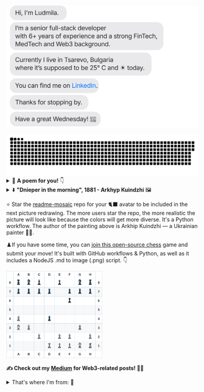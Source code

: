 [![](https://raw.githubusercontent.com/milaabl/milaabl/main/chat.svg)](https://www.linkedin.com/in/ludmila-a-dev/)

<!-- https://github.com/milaabl/milaabl/assets/86361434/c35b0e6f-acf0-435e-920d-b90faa4788ad -->

<img alt="Snake eating my contributions for breakfast🧉" src="https://raw.githubusercontent.com/milaabl/milaabl-readme/preview/github-contribution-grid-snake.svg" />

<details>
  <summary>🎁 <strong>A poem for you!</strong> 👇 </summary>

<!-- Start poem -->
# 💮 Alastor: Or, the Spirit of Solitude by *Percy Bysshe Shelley*

<p>
    'The good die first,<br/>And those whose hearts are dry as summer dust,<br/>Burn to the socket!'<br/><br/>Earth, Ocean, Air, beloved brotherhood!<br/>If our great Mother has imbued my soul<br/>With aught of natural piety to feel<br/>Your love, and recompense the boon with mine;<br/>If dewy morn, and odorous noon, and even,<br/>With sunset and its gorgeous ministers,<br/>And solemn midnight's tingling silentness;<br/>If autumn's hollow sighs in the sere wood,<br/>And winter robing with pure snow and crowns<br/>Of starry ice the grey grass and bare boughs;<br/>If spring's voluptuous pantings when she breathes<br/>Her first sweet kisses, have been dear to me;<br/>If no bright bird, insect, or gentle beast<br/>I consciously have injured, but still loved<br/>And cherished these my kindred; then forgive<br/>This boast, beloved brethren, and withdraw<br/>No portion of your wonted favour now!<br/><br/>Mother of this unfathomable world!<br/>Favour my solemn song, for I have loved<br/>Thee ever, and thee only; I have watched<br/>Thy shadow, and the darkness of thy steps,<br/>And my heart ever gazes on the depth<br/>Of thy deep mysteries. I have made my bed<br/>In charnels and on coffins, where black death<br/>Keeps record of the trophies won from thee,<br/>Hoping to still these obstinate questionings<br/>Of thee and thine, by forcing some lone ghost,<br/>Thy messenger, to render up the tale<br/>Of what we are. In lone and silent hours,<br/>When night makes a weird sound of its own stillness,<br/>Like an inspired and desperate alchymist<br/>Staking his very life on some dark hope,<br/>Have I mixed awful talk and asking looks<br/>With my most innocent love, until strange tears,<br/>Uniting with those breathless kisses, made<br/>Such magic as compels the charmed night<br/>To render up thy charge:...and, though ne'er yet<br/>Thou hast unveiled thy inmost sanctuary,<br/>Enough from incommunicable dream,<br/>And twilight phantasms, and deep noon-day thought,<br/>Has shone within me, that serenely now<br/>And moveless, as a long-forgotten lyre<br/>Suspended in the solitary dome<br/>Of some mysterious and deserted fane,<br/>I wait thy breath, Great Parent, that my strain<br/>May modulate with murmurs of the air,<br/>And motions of the forests and the sea,<br/>And voice of living beings, and woven hymns<br/>Of night and day, and the deep heart of man.<br/><br/>There was a Poet whose untimely tomb<br/>No human hands with pious reverence reared,<br/>But the charmed eddies of autumnal winds<br/>Built o'er his mouldering bones a pyramid<br/>Of mouldering leaves in the waste wilderness:--<br/>A lovely youth,--no mourning maiden decked<br/>With weeping flowers, or votive cypress wreath,<br/>The lone couch of his everlasting sleep:--<br/>Gentle, and brave, and generous,--no lorn bard<br/>Breathed o'er his dark fate one melodious sigh:<br/>He lived, he died, he sung in solitude.<br/>Strangers have wept to hear his passionate notes,<br/>And virgins, as unknown he passed, have pined<br/>And wasted for fond love of his wild eyes.<br/>The fire of those soft orbs has ceased to burn,<br/>And Silence, too enamoured of that voice,<br/>Locks its mute music in her rugged cell.<br/><br/>By solemn vision, and bright silver dream<br/>His infancy was nurtured. Every sight<br/>And sound from the vast earth and ambient air,<br/>Sent to his heart its choicest impulses.<br/>The fountains of divine philosophy<br/>Fled not his thirsting lips, and all of great,<br/>Or good, or lovely, which the sacred past<br/>In truth or fable consecrates, he felt<br/>And knew. When early youth had passed, he left<br/>His cold fireside and alienated home<br/>To seek strange truths in undiscovered lands.<br/>Many a wide waste and tangled wilderness<br/>Has lured his fearless steps; and he has bought<br/>With his sweet voice and eyes, from savage men,<br/>His rest and food. Nature's most secret steps<br/>He like her shadow has pursued, where'er<br/>The red volcano overcanopies<br/>Its fields of snow and pinnacles of ice<br/>With burning smoke, or where bitumen lakes<br/>On black bare pointed islets ever beat<br/>With sluggish surge, or where the secret caves,<br/>Rugged and dark, winding among the springs<br/>Of fire and poison, inaccessible<br/>To avarice or pride, their starry domes<br/>Of diamond and of gold expand above<br/>Numberless and immeasurable halls,<br/>Frequent with crystal column, and clear shrines<br/>Of pearl, and thrones radiant with chrysolite.<br/>Nor had that scene of ampler majesty<br/>Than gems or gold, the varying roof of heaven<br/>And the green earth lost in his heart its claims<br/>To love and wonder; he would linger long<br/>In lonesome vales, making the wild his home,<br/>Until the doves and squirrels would partake<br/>From his innocuous hand his bloodless food,<br/>Lured by the gentle meaning of his looks,<br/>And the wild antelope, that starts whene'er<br/>The dry leaf rustles in the brake, suspend<br/>Her timid steps, to gaze upon a form<br/>More graceful than her own.<br/>His wandering step,<br/>Obedient to high thoughts, has visited<br/>The awful ruins of the days of old:<br/>Athens, and Tyre, and Balbec, and the waste<br/>Where stood Jerusalem, the fallen towers<br/>Of Babylon, the eternal pyramids,<br/>Memphis and Thebes, and whatsoe'er of strange,<br/>Sculptured on alabaster obelisk,<br/>Or jasper tomb, or mutilated sphynx,<br/>Dark Aethiopia in her desert hills<br/>Conceals. Among the ruined temples there,<br/>Stupendous columns, and wild images<br/>Of more than man, where marble daemons watch<br/>The Zodiac's brazen mystery, and dead men<br/>Hang their mute thoughts on the mute walls around,<br/>He lingered, poring on memorials<br/>Of the world's youth: through the long burning day<br/>Gazed on those speechless shapes; nor, when the moon<br/>Filled the mysterious halls with floating shades<br/>Suspended he that task, but ever gazed<br/>And gazed, till meaning on his vacant mind<br/>Flashed like strong inspiration, and he saw<br/>The thrilling secrets of the birth of time.<br/><br/>Meanwhile an Arab maiden brought his food,<br/>Her daily portion, from her father's tent,<br/>And spread her matting for his couch, and stole<br/>From duties and repose to tend his steps,<br/>Enamoured, yet not daring for deep awe<br/>To speak her love:--and watched his nightly sleep,<br/>Sleepless herself, to gaze upon his lips<br/>Parted in slumber, whence the regular breath<br/>Of innocent dreams arose; then, when red morn<br/>Made paler the pale moon, to her cold home<br/>Wildered, and wan, and panting, she returned.<br/><br/>The Poet, wandering on, through Arabie,<br/>And Persia, and the wild Carmanian waste,<br/>And o'er the aerial mountains which pour down<br/>Indus and Oxus from their icy caves,<br/>In joy and exultation held his way;<br/>Till in the vale of Cashmire, far within<br/>Its loneliest dell, where odorous plants entwine<br/>Beneath the hollow rocks a natural bower,<br/>Beside a sparkling rivulet he stretched<br/>His languid limbs. A vision on his sleep<br/>There came, a dream of hopes that never yet<br/>Had flushed his cheek. He dreamed a veiled maid<br/>Sate near him, talking in low solemn tones.<br/>Her voice was like the voice of his own soul<br/>Heard in the calm of thought; its music long,<br/>Like woven sounds of streams and breezes, held<br/>His inmost sense suspended in its web<br/>Of many-coloured woof and shifting hues.<br/>Knowledge and truth and virtue were her theme,<br/>And lofty hopes of divine liberty,<br/>Thoughts the most dear to him, and poesy,<br/>Herself a poet. Soon the solemn mood<br/>Of her pure mind kindled through all her frame<br/>A permeating fire; wild numbers then<br/>She raised, with voice stifled in tremulous sobs<br/>Subdued by its own pathos; her fair hands<br/>Were bare alone, sweeping from some strange harp<br/>Strange symphony, and in their branching veins<br/>The eloquent blood told an ineffable tale.<br/>The beating of her heart was heard to fill<br/>The pauses of her music, and her breath<br/>Tumultuously accorded with those fits<br/>Of intermitted song. Sudden she rose,<br/>As if her heart impatiently endured<br/>Its bursting burthen: at the sound he turned,<br/>And saw by the warm light of their own life<br/>Her glowing limbs beneath the sinuous veil<br/>Of woven wind, her outspread arms now bare,<br/>Her dark locks floating in the breath of night,<br/>Her beamy bending eyes, her parted lips<br/>Outstretched, and pale, and quivering eagerly.<br/>His strong heart sunk and sickened with excess<br/>Of love. He reared his shuddering limbs and quelled<br/>His gasping breath, and spread his arms to meet<br/>Her panting bosom:...she drew back a while,<br/>Then, yielding to the irresistible joy,<br/>With frantic gesture and short breathless cry<br/>Folded his frame in her dissolving arms.<br/>Now blackness veiled his dizzy eyes, and night<br/>Involved and swallowed up the vision; sleep,<br/>Like a dark flood suspended in its course,<br/>Rolled back its impulse on his vacant brain.<br/><br/>Roused by the shock he started from his trance--<br/>The cold white light of morning, the blue moon<br/>Low in the west, the clear and garish hills,<br/>The distinct valley and the vacant woods,<br/>Spread round him where he stood. Whither have fled<br/>The hues of heaven that canopied his bower<br/>Of yesternight? The sounds that soothed his sleep,<br/>The mystery and the majesty of Earth,<br/>The joy, the exultation? His wan eyes<br/>Gaze on the empty scene as vacantly<br/>As ocean's moon looks on the moon in heaven.<br/>The spirit of sweet human love has sent<br/>A vision to the sleep of him who spurned<br/>Her choicest gifts. He eagerly pursues<br/>Beyond the realms of dream that fleeting shade;<br/>He overleaps the bounds. Alas! Alas!<br/>Were limbs, and breath, and being intertwined<br/>Thus treacherously? Lost, lost, for ever lost<br/>In the wide pathless desert of dim sleep,<br/>That beautiful shape! Does the dark gate of death<br/>Conduct to thy mysterious paradise,<br/>O Sleep? Does the bright arch of rainbow clouds<br/>And pendent mountains seen in the calm lake,<br/>Lead only to a black and watery depth,<br/>While death's blue vault, with loathliest vapours hung,<br/>Where every shade which the foul grave exhales<br/>Hides its dead eye from the detested day,<br/>Conducts, O Sleep, to thy delightful realms?<br/>This doubt with sudden tide flowed on his heart;<br/>The insatiate hope which it awakened, stung<br/>His brain even like despair.<br/>While daylight held<br/>The sky, the Poet kept mute conference<br/>With his still soul. At night the passion came,<br/>Like the fierce fiend of a distempered dream,<br/>And shook him from his rest, and led him forth<br/>Into the darkness.--As an eagle, grasped<br/>In folds of the green serpent, feels her breast<br/>Burn with the poison, and precipitates<br/>Through night and day, tempest, and calm, and cloud,<br/>Frantic with dizzying anguish, her blind flight<br/>O'er the wide aery wilderness: thus driven<br/>By the bright shadow of that lovely dream,<br/>Beneath the cold glare of the desolate night,<br/>Through tangled swamps and deep precipitous dells,<br/>Startling with careless step the moonlight snake,<br/>He fled. Red morning dawned upon his flight,<br/>Shedding the mockery of its vital hues<br/>Upon his cheek of death. He wandered on<br/>Till vast Aornos seen from Petra's steep<br/>Hung o'er the low horizon like a cloud;<br/>Through Balk, and where the desolated tombs<br/>Of Parthian kings scatter to every wind<br/>Their wasting dust, wildly he wandered on,<br/>Day after day a weary waste of hours,<br/>Bearing within his life the brooding care<br/>That ever fed on its decaying flame.<br/>And now his limbs were lean; his scattered hair,<br/>Sered by the autumn of strange suffering<br/>Sung dirges in the wind; his listless hand<br/>Hung like dead bone within its withered skin;<br/>Life, and the lustre that consumed it, shone<br/>As in a furnace burning secretly<br/>From his dark eyes alone. The cottagers,<br/>Who ministered with human charity<br/>His human wants, beheld with wondering awe<br/>Their fleeting visitant. The mountaineer,<br/>Encountering on some dizzy precipice<br/>That spectral form, deemed that the Spirit of wind<br/>With lightning eyes, and eager breath, and feet<br/>Disturbing not the drifted snow, had paused<br/>In its career: the infant would conceal<br/>His troubled visage in his mother's robe<br/>In terror at the glare of those wild eyes,<br/>To remember their strange light in many a dream<br/>Of after-times; but youthful maidens, taught<br/>By nature, would interpret half the woe<br/>That wasted him, would call him with false names<br/>Brother and friend, would press his pallid hand<br/>At parting, and watch, dim through tears, the path<br/>Of his departure from their father's door.<br/><br/>At length upon the lone Chorasmian shore<br/>He paused, a wide and melancholy waste<br/>Of putrid marshes. A strong impulse urged<br/>His steps to the sea-shore. A swan was there,<br/>Beside a sluggish stream among the reeds.<br/>It rose as he approached, and, with strong wings<br/>Scaling the upward sky, bent its bright course<br/>High over the immeasurable main.<br/>His eyes pursued its flight:--'Thou hast a home,<br/>Beautiful bird; thou voyagest to thine home,<br/>Where thy sweet mate will twine her downy neck<br/>With thine, and welcome thy return with eyes<br/>Bright in the lustre of their own fond joy.<br/>And what am I that I should linger here,<br/>With voice far sweeter than thy dying notes,<br/>Spirit more vast than thine, frame more attuned<br/>To beauty, wasting these surpassing powers<br/>In the deaf air, to the blind earth, and heaven<br/>That echoes not my thoughts?' A gloomy smile<br/>Of desperate hope wrinkled his quivering lips.<br/>For sleep, he knew, kept most relentlessly<br/>Its precious charge, and silent death exposed,<br/>Faithless perhaps as sleep, a shadowy lure,<br/>With doubtful smile mocking its own strange charms.<br/><br/>Startled by his own thoughts he looked around.<br/>There was no fair fiend near him, not a sight<br/>Or sound of awe but in his own deep mind.<br/>A little shallop floating near the shore<br/>Caught the impatient wandering of his gaze.<br/>It had been long abandoned, for its sides<br/>Gaped wide with many a rift, and its frail joints<br/>Swayed with the undulations of the tide.<br/>A restless impulse urged him to embark<br/>And meet lone Death on the drear ocean's waste;<br/>For well he knew that mighty Shadow loves<br/>The slimy caverns of the populous deep.<br/><br/>The day was fair and sunny; sea and sky<br/>Drank its inspiring radiance, and the wind<br/>Swept strongly from the shore, blackening the waves.<br/>Following his eager soul, the wanderer<br/>Leaped in the boat, he spread his cloak aloft<br/>On the bare mast, and took his lonely seat,<br/>And felt the boat speed o'er the tranquil sea<br/>Like a torn cloud before the hurricane.<br/><br/>As one that in a silver vision floats<br/>Obedient to the sweep of odorous winds<br/>Upon resplendent clouds, so rapidly<br/>Along the dark and ruffled waters fled<br/>The straining boat.--A whirlwind swept it on,<br/>With fierce gusts and precipitating force,<br/>Through the white ridges of the chafed sea.<br/>The waves arose. Higher and higher still<br/>Their fierce necks writhed beneath the tempest's scourge<br/>Like serpents struggling in a vulture's grasp.<br/>Calm and rejoicing in the fearful war<br/>Of wave ruining on wave, and blast on blast<br/>Descending, and black flood on whirlpool driven<br/>With dark obliterating course, he sate:<br/>As if their genii were the ministers<br/>Appointed to conduct him to the light<br/>Of those beloved eyes, the Poet sate,<br/>Holding the steady helm. Evening came on,<br/>The beams of sunset hung their rainbow hues<br/>High 'mid the shifting domes of sheeted spray<br/>That canopied his path o'er the waste deep;<br/>Twilight, ascending slowly from the east,<br/>Entwined in duskier wreaths her braided locks<br/>O'er the fair front and radiant eyes of day;<br/>Night followed, clad with stars. On every side<br/>More horribly the multitudinous streams<br/>Of ocean's mountainous waste to mutual war<br/>Rushed in dark tumult thundering, as to mock<br/>The calm and spangled sky. The little boat<br/>Still fled before the storm; still fled, like foam<br/>Down the steep cataract of a wintry river;<br/>Now pausing on the edge of the riven wave;<br/>Now leaving far behind the bursting mass<br/>That fell, convulsing ocean: safely fled--<br/>As if that frail and wasted human form,<br/>Had been an elemental god.<br/><br/>At midnight<br/>The moon arose; and lo! the ethereal cliffs<br/>Of Caucasus, whose icy summits shone<br/>Among the stars like sunlight, and around<br/>Whose caverned base the whirlpools and the waves<br/>Bursting and eddying irresistibly<br/>Rage and resound forever.--Who shall save?--<br/>The boat fled on,--the boiling torrent drove,--<br/>The crags closed round with black and jagged arms,<br/>The shattered mountain overhung the sea,<br/>And faster still, beyond all human speed,<br/>Suspended on the sweep of the smooth wave,<br/>The little boat was driven. A cavern there<br/>Yawned, and amid its slant and winding depths<br/>Ingulfed the rushing sea. The boat fled on<br/>With unrelaxing speed.--'Vision and Love!'<br/>The Poet cried aloud, 'I have beheld<br/>The path of thy departure. Sleep and death<br/>Shall not divide us long.'<br/><br/>The boat pursued<br/>The windings of the cavern. Daylight shone<br/>At length upon that gloomy river's flow;<br/>Now, where the fiercest war among the waves<br/>Is calm, on the unfathomable stream<br/>The boat moved slowly. Where the mountain, riven,<br/>Exposed those black depths to the azure sky,<br/>Ere yet the flood's enormous volume fell<br/>Even to the base of Caucasus, with sound<br/>That shook the everlasting rocks, the mass<br/>Filled with one whirlpool all that ample chasm:<br/>Stair above stair the eddying waters rose,<br/>Circling immeasurably fast, and laved<br/>With alternating dash the gnarled roots<br/>Of mighty trees, that stretched their giant arms<br/>In darkness over it. I' the midst was left,<br/>Reflecting, yet distorting every cloud,<br/>A pool of treacherous and tremendous calm.<br/>Seized by the sway of the ascending stream,<br/>With dizzy swiftness, round, and round, and round,<br/>Ridge after ridge the straining boat arose,<br/>Till on the verge of the extremest curve,<br/>Where, through an opening of the rocky bank,<br/>The waters overflow, and a smooth spot<br/>Of glassy quiet mid those battling tides<br/>Is left, the boat paused shuddering.--Shall it sink<br/>Down the abyss? Shall the reverting stress<br/>Of that resistless gulf embosom it?<br/>Now shall it fall?--A wandering stream of wind,<br/>Breathed from the west, has caught the expanded sail,<br/>And, lo! with gentle motion, between banks<br/>Of mossy slope, and on a placid stream,<br/>Beneath a woven grove it sails, and, hark!<br/>The ghastly torrent mingles its far roar,<br/>With the breeze murmuring in the musical woods.<br/>Where the embowering trees recede, and leave<br/>A little space of green expanse, the cove<br/>Is closed by meeting banks, whose yellow flowers<br/>For ever gaze on their own drooping eyes,<br/>Reflected in the crystal calm. The wave<br/>Of the boat's motion marred their pensive task,<br/>Which naught but vagrant bird, or wanton wind,<br/>Or falling spear-grass, or their own decay<br/>Had e'er disturbed before. The Poet longed<br/>To deck with their bright hues his withered hair,<br/>But on his heart its solitude returned,<br/>And he forbore. Not the strong impulse hid<br/>In those flushed cheeks, bent eyes, and shadowy frame<br/>Had yet performed its ministry: it hung<br/>Upon his life, as lightning in a cloud<br/>Gleams, hovering ere it vanish, ere the floods<br/>Of night close over it.<br/>The noonday sun<br/>Now shone upon the forest, one vast mass<br/>Of mingling shade, whose brown magnificence<br/>A narrow vale embosoms. There, huge caves,<br/>Scooped in the dark base of their aery rocks,<br/>Mocking its moans, respond and roar for ever.<br/>The meeting boughs and implicated leaves<br/>Wove twilight o'er the Poet's path, as led<br/>By love, or dream, or god, or mightier Death,<br/>He sought in Nature's dearest haunt some bank,<br/>Her cradle, and his sepulchre. More dark<br/>And dark the shades accumulate. The oak,<br/>Expanding its immense and knotty arms,<br/>Embraces the light beech. The pyramids<br/>Of the tall cedar overarching frame<br/>Most solemn domes within, and far below,<br/>Like clouds suspended in an emerald sky,<br/>The ash and the acacia floating hang<br/>Tremulous and pale. Like restless serpents, clothed<br/>In rainbow and in fire, the parasites,<br/>Starred with ten thousand blossoms, flow around<br/>The grey trunks, and, as gamesome infants' eyes,<br/>With gentle meanings, and most innocent wiles,<br/>Fold their beams round the hearts of those that love,<br/>These twine their tendrils with the wedded boughs<br/>Uniting their close union; the woven leaves<br/>Make net-work of the dark blue light of day,<br/>And the night's noontide clearness, mutable<br/>As shapes in the weird clouds. Soft mossy lawns<br/>Beneath these canopies extend their swells,<br/>Fragrant with perfumed herbs, and eyed with blooms<br/>Minute yet beautiful. One darkest glen<br/>Sends from its woods of musk-rose, twined with jasmine,<br/>A soul-dissolving odour to invite<br/>To some more lovely mystery. Through the dell,<br/>Silence and Twilight here, twin-sisters, keep<br/>Their noonday watch, and sail among the shades,<br/>Like vaporous shapes half-seen; beyond, a well,<br/>Dark, gleaming, and of most translucent wave,<br/>Images all the woven boughs above,<br/>And each depending leaf, and every speck<br/>Of azure sky, darting between their chasms;<br/>Nor aught else in the liquid mirror laves<br/>Its portraiture, but some inconstant star<br/>Between one foliaged lattice twinkling fair,<br/>Or painted bird, sleeping beneath the moon,<br/>Or gorgeous insect floating motionless,<br/>Unconscious of the day, ere yet his wings<br/>Have spread their glories to the gaze of noon.<br/><br/>Hither the Poet came. His eyes beheld<br/>Their own wan light through the reflected lines<br/>Of his thin hair, distinct in the dark depth<br/>Of that still fountain; as the human heart,<br/>Gazing in dreams over the gloomy grave,<br/>Sees its own treacherous likeness there. He heard<br/>The motion of the leaves, the grass that sprung<br/>Startled and glanced and trembled even to feel<br/>An unaccustomed presence, and the sound<br/>Of the sweet brook that from the secret springs<br/>Of that dark fountain rose. A Spirit seemed<br/>To stand beside him--clothed in no bright robes<br/>Of shadowy silver or enshrining light,<br/>Borrowed from aught the visible world affords<br/>Of grace, or majesty, or mystery;--<br/>But, undulating woods, and silent well,<br/>And leaping rivulet, and evening gloom<br/>Now deepening the dark shades, for speech assuming,<br/>Held commune with him, as if he and it<br/>Were all that was,--only...when his regard<br/>Was raised by intense pensiveness,...two eyes,<br/>Two starry eyes, hung in the gloom of thought,<br/>And seemed with their serene and azure smiles<br/>To beckon him.<br/><br/>Obedient to the light<br/>That shone within his soul, he went, pursuing<br/>The windings of the dell.--The rivulet,<br/>Wanton and wild, through many a green ravine<br/>Beneath the forest flowed. Sometimes it fell<br/>Among the moss with hollow harmony<br/>Dark and profound. Now on the polished stones<br/>It danced; like childhood laughing as it went:<br/>Then, through the plain in tranquil wanderings crept,<br/>Reflecting every herb and drooping bud<br/>That overhung its quietness.--'O stream!<br/>Whose source is inaccessibly profound,<br/>Whither do thy mysterious waters tend?<br/>Thou imagest my life. Thy darksome stillness,<br/>Thy dazzling waves, thy loud and hollow gulfs,<br/>Thy searchless fountain, and invisible course<br/>Have each their type in me; and the wide sky.<br/>And measureless ocean may declare as soon<br/>What oozy cavern or what wandering cloud<br/>Contains thy waters, as the universe<br/>Tell where these living thoughts reside, when stretched<br/>Upon thy flowers my bloodless limbs shall waste<br/>I' the passing wind!'<br/><br/>Beside the grassy shore<br/>Of the small stream he went; he did impress<br/>On the green moss his tremulous step, that caught<br/>Strong shuddering from his burning limbs. As one<br/>Roused by some joyous madness from the couch<br/>Of fever, he did move; yet, not like him,<br/>Forgetful of the grave, where, when the flame<br/>Of his frail exultation shall be spent,<br/>He must descend. With rapid steps he went<br/>Beneath the shade of trees, beside the flow<br/>Of the wild babbling rivulet; and now<br/>The forest's solemn canopies were changed<br/>For the uniform and lightsome evening sky.<br/>Grey rocks did peep from the spare moss, and stemmed<br/>The struggling brook; tall spires of windlestrae<br/>Threw their thin shadows down the rugged slope,<br/>And nought but gnarled roots of ancient pines<br/>Branchless and blasted, clenched with grasping roots<br/>The unwilling soil. A gradual change was here,<br/>Yet ghastly. For, as fast years flow away,<br/>The smooth brow gathers, and the hair grows thin<br/>And white, and where irradiate dewy eyes<br/>Had shone, gleam stony orbs:--so from his steps<br/>Bright flowers departed, and the beautiful shade<br/>Of the green groves, with all their odorous winds<br/>And musical motions. Calm, he still pursued<br/>The stream, that with a larger volume now<br/>Rolled through the labyrinthine dell; and there<br/>Fretted a path through its descending curves<br/>With its wintry speed. On every side now rose<br/>Rocks, which, in unimaginable forms,<br/>Lifted their black and barren pinnacles<br/>In the light of evening, and its precipice<br/>Obscuring the ravine, disclosed above,<br/>Mid toppling stones, black gulfs and yawning caves,<br/>Whose windings gave ten thousand various tongues<br/>To the loud stream. Lo! where the pass expands<br/>Its stony jaws, the abrupt mountain breaks,<br/>And seems, with its accumulated crags,<br/>To overhang the world: for wide expand<br/>Beneath the wan stars and descending moon<br/>Islanded seas, blue mountains, mighty streams,<br/>Dim tracts and vast, robed in the lustrous gloom<br/>Of leaden-coloured even, and fiery hills<br/>Mingling their flames with twilight, on the verge<br/>Of the remote horizon. The near scene,<br/>In naked and severe simplicity,<br/>Made contrast with the universe. A pine,<br/>Rock-rooted, stretched athwart the vacancy<br/>Its swinging boughs, to each inconstant blast<br/>Yielding one only response, at each pause<br/>In most familiar cadence, with the howl<br/>The thunder and the hiss of homeless streams<br/>Mingling its solemn song, whilst the broad river<br/>Foaming and hurrying o'er its rugged path,<br/>Fell into that immeasurable void<br/>Scattering its waters to the passing winds.<br/><br/>Yet the grey precipice and solemn pine<br/>And torrent were not all;--one silent nook<br/>Was there. Even on the edge of that vast mountain,<br/>Upheld by knotty roots and fallen rocks,<br/>It overlooked in its serenity<br/>The dark earth, and the bending vault of stars.<br/>It was a tranquil spot, that seemed to smile<br/>Even in the lap of horror. Ivy clasped<br/>The fissured stones with its entwining arms,<br/>And did embower with leaves for ever green,<br/>And berries dark, the smooth and even space<br/>Of its inviolated floor, and here<br/>The children of the autumnal whirlwind bore,<br/>In wanton sport, those bright leaves, whose decay,<br/>Red, yellow, or ethereally pale,<br/>Rivals the pride of summer. 'Tis the haunt<br/>Of every gentle wind, whose breath can teach<br/>The wilds to love tranquillity. One step,<br/>One human step alone, has ever broken<br/>The stillness of its solitude:--one voice<br/>Alone inspired its echoes;--even that voice<br/>Which hither came, floating among the winds,<br/>And led the loveliest among human forms<br/>To make their wild haunts the depository<br/>Of all the grace and beauty that endued<br/>Its motions, render up its majesty,<br/>Scatter its music on the unfeeling storm,<br/>And to the damp leaves and blue cavern mould,<br/>Nurses of rainbow flowers and branching moss,<br/>Commit the colours of that varying cheek,<br/>That snowy breast, those dark and drooping eyes.<br/><br/>The dim and horned moon hung low, and poured<br/>A sea of lustre on the horizon's verge<br/>That overflowed its mountains. Yellow mist<br/>Filled the unbounded atmosphere, and drank<br/>Wan moonlight even to fulness; not a star<br/>Shone, not a sound was heard; the very winds,<br/>Danger's grim playmates, on that precipice<br/>Slept, clasped in his embrace.--O, storm of death!<br/>Whose sightless speed divides this sullen night: 610<br/>And thou, colossal Skeleton, that, still<br/>Guiding its irresistible career<br/>In thy devastating omnipotence,<br/>Art king of this frail world, from the red field<br/>Of slaughter, from the reeking hospital,<br/>The patriot's sacred couch, the snowy bed<br/>Of innocence, the scaffold and the throne,<br/>A mighty voice invokes thee. Ruin calls<br/>His brother Death. A rare and regal prey<br/>He hath prepared, prowling around the world;<br/>Glutted with which thou mayst repose, and men<br/>Go to their graves like flowers or creeping worms,<br/>Nor ever more offer at thy dark shrine<br/>The unheeded tribute of a broken heart.<br/><br/>When on the threshold of the green recess<br/>The wanderer's footsteps fell, he knew that death<br/>Was on him. Yet a little, ere it fled,<br/>Did he resign his high and holy soul<br/>To images of the majestic past,<br/>That paused within his passive being now,<br/>Like winds that bear sweet music, when they breathe<br/>Through some dim latticed chamber. He did place<br/>His pale lean hand upon the rugged trunk<br/>Of the old pine. Upon an ivied stone<br/>Reclined his languid head, his limbs did rest,<br/>Diffused and motionless, on the smooth brink<br/>Of that obscurest chasm;--and thus he lay,<br/>Surrendering to their final impulses<br/>The hovering powers of life. Hope and despair,<br/>The torturers, slept; no mortal pain or fear<br/>Marred his repose; the influxes of sense,<br/>And his own being unalloyed by pain,<br/>Yet feebler and more feeble, calmly fed<br/>The stream of thought, till he lay breathing there<br/>At peace, and faintly smiling:--his last sight<br/>Was the great moon, which o'er the western line<br/>Of the wide world her mighty horn suspended,<br/>With whose dun beams inwoven darkness seemed<br/>To mingle. Now upon the jagged hills<br/>It rests; and still as the divided frame<br/>Of the vast meteor sunk, the Poet's blood,<br/>That ever beat in mystic sympathy<br/>With nature's ebb and flow, grew feebler still:<br/>And when two lessening points of light alone<br/>Gleamed through the darkness, the alternate gasp<br/>Of his faint respiration scarce did stir<br/>The stagnate night:--till the minutest ray<br/>Was quenched, the pulse yet lingered in his heart.<br/>It paused--it fluttered. But when heaven remained<br/>Utterly black, the murky shades involved<br/>An image, silent, cold, and motionless,<br/>As their own voiceless earth and vacant air.<br/>Even as a vapour fed with golden beams<br/>That ministered on sunlight, ere the west<br/>Eclipses it, was now that wondrous frame--<br/>No sense, no motion, no divinity--<br/>A fragile lute, on whose harmonious strings<br/>The breath of heaven did wander--a bright stream<br/>Once fed with many-voiced waves--a dream<br/>Of youth, which night and time have quenched for ever,<br/>Still, dark, and dry, and unremembered now.<br/><br/>Oh, for Medea's wondrous alchemy,<br/>Which wheresoe'er it fell made the earth gleam<br/>With bright flowers, and the wintry boughs exhale<br/>From vernal blooms fresh fragrance! O, that God,<br/>Profuse of poisons, would concede the chalice<br/>Which but one living man has drained, who now,<br/>Vessel of deathless wrath, a slave that feels<br/>No proud exemption in the blighting curse<br/>He bears, over the world wanders for ever,<br/>Lone as incarnate death! O, that the dream<br/>Of dark magician in his visioned cave,<br/>Raking the cinders of a crucible<br/>For life and power, even when his feeble hand<br/>Shakes in its last decay, were the true law<br/>Of this so lovely world! But thou art fled,<br/>Like some frail exhalation; which the dawn<br/>Robes in its golden beams,--ah! thou hast fled!<br/>The brave, the gentle and the beautiful,<br/>The child of grace and genius. Heartless things<br/>Are done and said i' the world, and many worms<br/>And beasts and men live on, and mighty Earth<br/>From sea and mountain, city and wilderness,<br/>In vesper low or joyous orison,<br/>Lifts still its solemn voice:--but thou art fled--<br/>Thou canst no longer know or love the shapes<br/>Of this phantasmal scene, who have to thee<br/>Been purest ministers, who are, alas!<br/>Now thou art not. Upon those pallid lips<br/>So sweet even in their silence, on those eyes<br/>That image sleep in death, upon that form<br/>Yet safe from the worm's outrage, let no tear<br/>Be shed--not even in thought. Nor, when those hues<br/>Are gone, and those divinest lineaments,<br/>Worn by the senseless wind, shall live alone<br/>In the frail pauses of this simple strain,<br/>Let not high verse, mourning the memory<br/>Of that which is no more, or painting's woe<br/>Or sculpture, speak in feeble imagery<br/>Their own cold powers. Art and eloquence,<br/>And all the shows o' the world are frail and vain<br/>To weep a loss that turns their lights to shade.<br/>It is a woe "too deep for tears," when all<br/>Is reft at once, when some surpassing Spirit,<br/>Whose light adorned the world around it, leaves<br/>Those who remain behind, not sobs or groans,<br/>The passionate tumult of a clinging hope;<br/>But pale despair and cold tranquillity,<br/>Nature's vast frame, the web of human things,<br/>Birth and the grave, that are not as they were.
</p>

***
<!-- End poem -->
</details>

<details>
<summary>
  ⬇️ <strong>"Dnieper in the morning", 1881 - Arkhyp Kuindzhi</strong> 🖼️
</summary>

<img width="49%" src="https://raw.githubusercontent.com/milaabl/readme-mosaic/main/data/input.jpg" alt="Original picture"/>
<img width="49%" src="https://raw.githubusercontent.com/milaabl/readme-mosaic/main/data/output.jpg" alt="Output picture"/>
<img width="70%" src="https://raw.githubusercontent.com/milaabl/readme-mosaic/main/data/output.gif" alt="Output GIF"/>
</details>

⭐ Star the [readme-mosaic](https://github.com/milaabl/readme-mosaic) repo for your 🐈‍⬛ avatar to be included in the next picture redrawing. The more users star the repo, the more realistic the picture will look like because the colors will get more diverse. It's a Python workflow. The author of the painting above is Arkhip Kuindzhi — a Ukrainian painter 💙💛.

♟️If you have some time, you can [join this open-source chess](https://github.com/milaabl/readme-chess) game and submit your move! It's built with GitHub workflows & Python, as well as it includes a NodeJS .md to image (.png) script. 👇

<a href="https://github.com/milaabl/readme-chess/blob/master/README.md"><img src="https://raw.githubusercontent.com/milaabl/readme-chess/master/chess.png" alt="README chess dynamic game preview" width="50%" /></a>

<strong>✍️ Check out my <a href="https://medium.com/@milaabl2405">Medium</a> for Web3-related posts! 🐼🎍</strong>

<details>
  <summary>That's where I'm from: 🐑</summary>

  <img alt="West Ukrainian village" width="70%" src="https://github.com/milaabl/milaabl/assets/86361434/75269a38-ecaf-4cf8-920b-6aa7fd89cf8e" />

</details>

